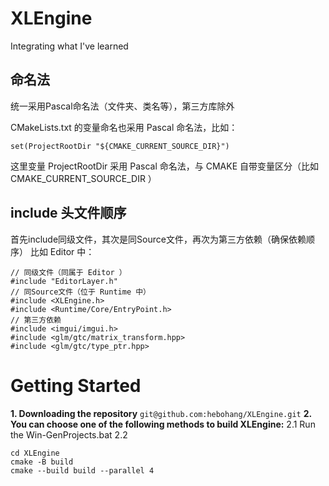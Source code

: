 # XLEngine
Integrating what I've learned

## 命名法
统一采用Pascal命名法（文件夹、类名等），第三方库除外

CMakeLists.txt 的变量命名也采用 Pascal 命名法，比如：
```
set(ProjectRootDir "${CMAKE_CURRENT_SOURCE_DIR}")
```
这里变量 ProjectRootDir 采用 Pascal 命名法，与 CMAKE 自带变量区分（比如 CMAKE_CURRENT_SOURCE_DIR ）

## include 头文件顺序
首先include同级文件，其次是同Source文件，再次为第三方依赖（确保依赖顺序）
比如 Editor 中：
```
// 同级文件（同属于 Editor ）
#include "EditorLayer.h"
// 同Source文件（位于 Runtime 中）
#include <XLEngine.h>
#include <Runtime/Core/EntryPoint.h>	 
// 第三方依赖
#include <imgui/imgui.h>
#include <glm/gtc/matrix_transform.hpp>
#include <glm/gtc/type_ptr.hpp>
```

# Getting Started
**1. Downloading the repository**
`git@github.com:hebohang/XLEngine.git`
**2. You can choose one of the following methods to build XLEngine:**
2.1 Run the Win-GenProjects.bat 
2.2 
```
cd XLEngine
cmake -B build
cmake --build build --parallel 4
```